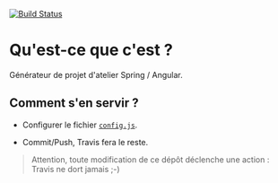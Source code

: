 [![Build Status](https://travis-ci.org/DiginamicFormation/atelier-starter.svg?branch=master)](https://travis-ci.org/DiginamicFormation/atelier-starter)

# Qu'est-ce que c'est ?

Générateur de projet d'atelier Spring / Angular.

## Comment s'en servir ?

* Configurer le fichier [`config.js`](https://github.com/DiginamicFormation/atelier-starter/blob/master/config.js).

* Commit/Push, Travis fera le reste.

> Attention, toute modification de ce dépôt déclenche une action : Travis ne dort jamais ;-)